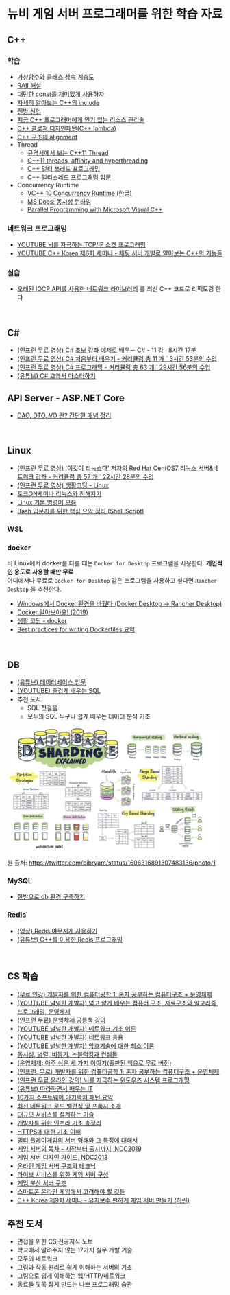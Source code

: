 # 뉴비 게임 서버 프로그래머를 위한 학습 자료
  
## C++ 

### 학습
- [가상함수와 클래스 상속 계층도](https://docs.google.com/presentation/d/1m3u7CwXAYwVQ6yCGT4OQ-32VCXgSHcICO-cdPb-c84o/edit?usp=sharing)
- [RAII 해설](https://docs.google.com/presentation/d/1-Pft2eHxylKBNmVTIoExshbLXoTXW7DfuGA1170hwnM/edit?usp=sharing )
- [대단한 const를 재미있게 사용하자](https://docs.google.com/presentation/d/16Z_C-KVn1oPddQwS3UrZgT0ocLX064gAop_nE1UmUHo/edit?usp=sharing )
- [자세히 알아보는 C++의 include](https://docs.google.com/presentation/d/10wi2B41U8XW2HmGCgBvsWsQZYVO-I4fiDkK3tmYsZZM/edit?usp=sharing )
- [전방 선언](https://docs.google.com/presentation/d/1nnjO-JmwtTFDTSI-8hamYbey7mS5OGjHl8aBZ8SzWfI/edit?usp=sharing )
- [지금 C++ 프로그래머에게 인기 있는 리소스 관리술](https://docs.google.com/presentation/d/1SaRlLA1s7jg5KEszeXk9coVNbFCgjCQrXz6MPRre_0g/edit?usp=sharing )
- [C++ 클로져 디자인패턴(C++ lambda)](https://docs.google.com/presentation/d/1gjSxgyt2Jc5sR46sphW7plxfMyKh1XNg7SzMin17pBs/edit?usp=sharing )
- [C++ 구조체 alignment](https://docs.google.com/presentation/d/1lp6zNvUqlgmwyXiiweD_lipNf14_nb7xylXUUySesaw/edit?usp=sharing )
- Thread  
    - [규격서에서 보는 C++11 Thread](https://docs.google.com/presentation/d/1ZYW8cSAuP7mRNtWRrwJuyfuDaBRuU_YhwDyyXn_FQF0/edit?usp=sharing ) 
    - [C++11 threads, affinity and hyperthreading](https://docs.google.com/presentation/d/1UdPCUX91nFjRp-05o6Eb2uFZcuJJyX6A7wqfCgLHNKI/edit?usp=sharing ) 
    - [C++ 멀티 쓰레드 프로그래밍](https://docs.google.com/presentation/d/1FFpxz-eYH76am0MPusTU9vwDhLfi5DE7K65XiyfQkVE/edit?usp=sharing ) 
    - [C++ 멀티스레드 프로그래밍 입문](https://docs.google.com/presentation/d/1TZvqVNRwi3KJYoCC_1tBzf01VUBZXeaEtFjs3Z6iaMI/edit?usp=sharing ) 
- Concurrency Runtime
    - [VC++ 10 Concurrency Runtime (한글)](https://vsts2010.tistory.com/category/VC++%2010%20Concurrency%20Runtime?page=2 ) 
    - [MS Docs: 동시성 런타임](https://docs.microsoft.com/ko-kr/cpp/parallel/concrt/concurrency-runtime?redirectedfrom=MSDN&view=vs-2019 ) 
    - [Parallel Programming with Microsoft Visual C++](https://docs.microsoft.com/en-us/previous-versions/msp-n-p/gg675934(v=pandp.10)?redirectedfrom=MSDN )   
  
### 네트워크 프로그래밍 
- [YOUTUBE 뇌를 자극하는 TCP/IP 소켓 프로그래밍](https://www.youtube.com/playlist?list=PLVsNizTWUw7GZy4UA9pntGRC9IIXIYiHm )
- [YOUTUBE C++ Korea 제6회 세미나 - 채팅 서버 개발로 알아보는 C++의 기능들](https://youtu.be/JxejgUKTViQ )
  

### 실습
- [오래된 IOCP API를 사용한 네트워크 라이브러리](https://github.com/jacking75/edu_cpp_server_programming/tree/main/opensource/edu_CQNetLib-master ) 를 최신 C++ 코드로 리팩토링 한다

      

<br>  
    
## C# 
- [(인프런 무료 영상) C# 초보 강좌 예제로 배우는 C# - 11 강 ∙ 8시간 17분](https://inf.run/PVsq ) 
- [(인프런 무료 영상) C# 처음부터 배우기 - 커리큘럼 총 11 개 ˙ 3시간 53분의 수업](https://inf.run/bfkW ) 
- [(인프런 무료 영상) C# 프로그래밍 - 커리큘럼 총 63 개 ˙ 29시간 56분의 수업](https://inf.run/PueZ )  
- [(유튜브) C# 교과서 마스터하기](https://www.youtube.com/watch?v=R4Br77_cHHU&list=PLO56HZSjrPTB4NxAsEP8HRk6YKBDLbp7m )  
  

## API Server - ASP.NET Core

- [DAO, DTO, VO 란? 간단한 개념 정리](https://melonicedlatte.com/2021/07/24/231500.html )

  
<br>  
    
## Linux
- [(인프런 무료 영상) '이것이 리눅스다' 저자의 Red Hat CentOS7 리눅스 서버&네트워크 강좌 - 커리큘럼 총 57 개 ˙ 22시간 28분의 수업](https://inf.run/yf7K )   
- [(인프런 무료 영상) 생활코딩 - Linux](https://inf.run/9Yxy ) 
- [토크ON세미나 리눅스와 친해지기](https://www.youtube.com/watch?v=pgXYkzl35HM&list=PL9mhQYIlKEhc6Odsnn1igZ9Qd-fWasQI7 )
- [Linux 기본 명령어 모음](./linux_basic_cmd.md )
- [Bash 입문자를 위한 핵심 요약 정리 (Shell Script)](https://blog.gaerae.com/2015/01/bash-hello-world.html )
   
  
### WSL
  


### docker
비 Linux에서 docker를 다룰 때는 `Docker for Desktop` 프로그램을 사용한다. **개인적인 용도로 사용할 때만 무료**   
어디에서나 무료로 `Docker for Desktop` 같은 프로그램을 사용하고 싶다면 `Rancher Desktop` 을 추천한다.  
  
- [Windows에서 Docker 환경을 바꿨다 (Docker Desktop → Rancher Desktop)](https://docs.google.com/document/d/e/2PACX-1vSd9sgy5IWAk5J74YZ0ndqa7djhp3xh6IVSmu-gJOtRBMEIKbRNOIieQhSQHx-6sMguh6ZvydirQipn/pub )
- [Docker 알아보아요! (2019)](https://mysetting.io/slides/docker-basic ) 
- [생활 코딩 - docker](https://opentutorials.org/course/4781/30609 ) 
- [Best practices for writing Dockerfiles 요약](https://docs.google.com/document/d/1gSJW9agm--xyeO3MuDzTT3XsFxdo3k250H_GrnRUQ9k/edit?usp=sharing )  

  
<br>  
  
## DB 
- [(유튜브) 데이터베이스 입문](https://www.youtube.com/playlist?list=PLcXyemr8ZeoREWGhhZi5FZs6cvymjIBVe )    
- [(YOUTUBE) 즐겁게 배우는 SQL](https://www.youtube.com/watch?v=AO5Q7zggJAk&list=PLdntWJk2tJPLinuRXcokohNLgc83ejwUt )
- 추천 도서 
    - SQL 첫걸음 
    - 모두의 SQL 누구나 쉽게 배우는 데이터 분석 기초
  
![그림 1장으로 이해하는 DB Sharding Explained](./db_sharding_explained.png)  원 출처: https://twitter.com/bibryam/status/1606316891307483136/photo/1   
  

### MySQL
- [한방으로 db 환경 구축하기](https://docs.google.com/document/d/e/2PACX-1vQ8hKrDGdI62JzjoXxUpbHOwBhNkg7mBnDYP5QNj26yIE17V-lWza0-UV6GpPATZ1Cv_YTQ4ysynAX5/pub )   
   
  

### Redis 
- [(영상) Redis 야무지게 사용하기](https://forward.nhn.com/2021/sessions/16 )  
- [(유튜브) C++를 이용한 Redis 프로그래밍](https://www.youtube.com/watch?v=pGo1TnPH43Y&t=16s )  
    
  
<br>    

## CS 학습
- [(무료 인강) 개발자를 위한 컴퓨터공학 1: 혼자 공부하는 컴퓨터구조 + 운영체제](https://inf.run/b2yR )
- [(YOUTUBE 널널한 개발자) 넓고 얕게 배우는 컴퓨터 구조, 자료구조와 알고리즘, 프로그래밍, 운영체제](https://www.youtube.com/watch?v=ucBfQGpNjPo&list=PLXvgR_grOs1BQCziQ_MpM877BdBxwbMzA )
- [(인프런 무료) 운영체제 공룡책 강의](https://inf.run/EvsF )
- [(YOUTUBE 널널한 개발자) 네트워크 기초 이론](https://www.youtube.com/watch?v=k1gyh9BlOT8&list=PLXvgR_grOs1BFH-TuqFsfHqbh-gpMbFoy )
- [(YOUTUBE 널널한 개발자) 네트워크 응용](https://www.youtube.com/watch?v=7BvzxbG4y3Y&list=PLXvgR_grOs1BkUIxKsLEUdefyMWMA0_U- )
- [(YOUTUBE 널널한 개발자) 암호기술에 대한 최소 이론](https://www.youtube.com/watch?v=HtETF-NL81A&list=PLXvgR_grOs1CakfdJgCy_Df14U3DqRuPk )
- [동시성, 병렬, 비동기, 논블럭킹과 컨셉들](https://black7375.tistory.com/90 )
- [(운영체제: 아주 쉬운 세 가지 이야기(출판된 책으로 무료 버전)](https://github.com/remzi-arpacidusseau/ostep-translations/tree/master/korean )
- [(인프런, 무료) 개발자를 위한 컴퓨터공학 1: 혼자 공부하는 컴퓨터구조 + 운영체제](https://inf.run/qq22 )
- [(인프런 무료 온라인 강의) 뇌를 자극하는 윈도우즈 시스템 프로그래밍](https://inf.run/76wV )
- [(유튜브) 따라하면서 배우는 IT](https://www.youtube.com/channel/UCl9zTDOvOxdCfUt1HqVwwdg )
- [10가지 소프트웨어 아키텍처 패턴 요약](https://mingrammer.com/translation-10-common-software-architectural-patterns-in-a-nutshell/ )    
- [최신 네트워크 로드 밸런싱 및 프록시 소개](https://ziwon.github.io/post/modern-network-load-balancing-and-proxying/ ) 
- [대규모 서비스를 설계하는 기술](https://www.slideshare.net/charsyam2/how-to-build-massive-service-for-advance ) 
- [개발자를 위한 인프라 기초 총정리](https://futurecreator.github.io/2018/11/09/it-infrastructure-basics/ )  
- [HTTPS에 대한 기초 이해](https://cheese10yun.github.io/https/ ) 
- [멀티 플레이게임의 서버 형태와 그 특징에 대해서](http://bit.ly/2YXBjGV )
- [게임 서버의 목차 - 시작부터 출시까지, NDC2019](https://www.slideshare.net/devcatpublications/ndc2019-142915563 )
- [게임 서버 디자인 가이드, NDC2013](http://www.slideshare.net/devcatpublications/ndc2013-19986939 )
- [온라인 게임 서버 구조와 테크닉](http://www.slideshare.net/imaifactory/ss-48388661 )
- [라이브 서비스를 위한 게임 서버 구성](http://www.slideshare.net/hyunjikbae1/ss-60081243 )
- [게임 분산 서버 구조](http://www.slideshare.net/hyunjikbae1/ss-35206140 )
- [스마트폰 온라인 게임에서 고려해야 할 것들](http://www.slideshare.net/hyunjikbae1/ss-39522754 )
- [C++ Korea 제9회 세미나 - 유지보수 편하게 게임 서버 만들기 (허린)](https://www.youtube.com/watch?v=NiDbkG_Eqpo )


## 추천 도서
- 면접을 위한 CS 전공지식 노트
- 학교에서 알려주지 않는 17가지 실무 개발 기술
- 모두의 네트워크
- 그림과 작동 원리로 쉽게 이해하는 서버의 기초
- 그림으로 쉽게 이해하는 웹/HTTP/네트워크
- 동료들 뒷목 잡게 만드는 나쁘 프로그래밍 습관
